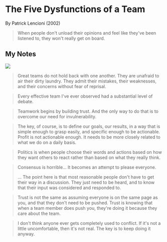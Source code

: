 # The Five Dysfunctions of a Team

By Patrick Lencioni (2002)

> When people don't unload their opinions and feel like they've been listened to, they won't really get on board.

## My Notes

![](https://open.buffer.com/wp-content/uploads/2017/06/s_046A98B053443CB0D6F55B4F8C5BD6BBDB704A83C16FD6E31536EEEA59B4F525_1494879279283_five-dysfunctions-pyramid.gif)

> Great teams do not hold back with one another. They are unafraid to air their dirty laundry. They admit their mistakes, their weaknesses, and their concerns without fear of reprisal.

> Every effective team I've ever observed had a substantial level of debate.

> Teamwork begins by building trust. And the only way to do that is to overcome our need for invulnerability.

> The key, of course, is to define our goals, our results, in a way that is simple enough to grasp easily, and specific enough to be actionable. Profit is not actionable enough. It needs to be more closely related to what we do on a daily basis.

> Politics is when people choose their words and actions based on how they want others to react rather than based on what they really think.

> Consensus is horrible… It becomes an attempt to please everyone.
> 
> … The point here is that most reasonable people don't have to get their way in a discussion. They just need to be heard, and to know that their input was considered and responded to.

> Trust is not the same as assuming everyone is on the same page as you, and that they don't need to be pushed. Trust is knowing that when a team member does push you, they're doing it because they care about the team.

> I don't think anyone ever gets completely used to conflict. If it's not a little uncomfortable, then it's not real. The key is to keep doing it anyway.